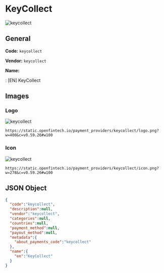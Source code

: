 
# KeyCollect 
![keycollect](https://static.openfintech.io/payment_providers/keycollect/logo.png?w=400&c=v0.59.26#w100)  

## General 
 
**Code:** `keycollect` 
 
**Vendor:** `keycollect` 
 
**Name:** 
 
:	[EN] KeyCollect 
 

## Images 

### Logo 
 
![keycollect](https://static.openfintech.io/payment_providers/keycollect/logo.png?w=400&c=v0.59.26#w100)  

```
https://static.openfintech.io/payment_providers/keycollect/logo.png?w=400&c=v0.59.26#w100
```  

### Icon 
 
![keycollect](https://static.openfintech.io/payment_providers/keycollect/icon.png?w=278&c=v0.59.26#w100)  

```
https://static.openfintech.io/payment_providers/keycollect/icon.png?w=278&c=v0.59.26#w100
```  

## JSON Object 

```json
{
  "code":"keycollect",
  "description":null,
  "vendor":"keycollect",
  "categories":null,
  "countries":null,
  "payment_method":null,
  "payout_method":null,
  "metadata":{
    "about_payments_code":"keycollect"
  },
  "name":{
    "en":"KeyCollect"
  }
}
```  
